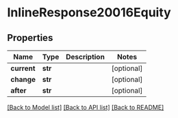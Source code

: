 # InlineResponse20016Equity

## Properties
Name | Type | Description | Notes
------------ | ------------- | ------------- | -------------
**current** | **str** |  | [optional] 
**change** | **str** |  | [optional] 
**after** | **str** |  | [optional] 

[[Back to Model list]](../README.md#documentation-for-models) [[Back to API list]](../README.md#documentation-for-api-endpoints) [[Back to README]](../README.md)


